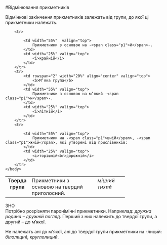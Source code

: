 #Вiдмiнювання прикметникiв


Вiдмiнковi закiнчення прикметникiв залежать вiд групи, до якої цi прикметники належать.


<table style="width: 75%;" align="center">
    <body>
        <tr>
            <td rowspan="2" width="20%" align="center" valign="top">
                <b>Тверда група</b>
            </td>  
            <td width="55%" valign="top">
                Прикметники з основою на твердий приголосний.
            </td>
            <td width="25%"  valign="top">
                <i>мiцний<br>тихий</i>
            </td>                     
        </tr>

        <tr>
 
            <td width="55%"  valign="top">
                Прикметники з основою на -<span class="p1">й</span>-.
            </td>
            <td width="25%" valign="top">
                <i>крайнiй</i>
            </td>                     
        </tr>
        <tr>
            <td rowspan="2" width="20%" align="center" valign="top">
                <b>М’яка група</b>
            </td>  
            <td width="55%" valign="top">
                Прикметники з основою на м’який -<span class="p1">н</span>-.
            </td>
            <td width="25%" valign="top">
                <i>лiтнiй</i>
            </td>                     
        </tr>
        <tr>
             
            <td width="55%" valign="top">
                Прикметники на -<span class="p1">шнiй</span>, -<span class="p1">жнiй</span>, якi утворенi вiд прислiвникiв:
            </td>
            <td width="25%" valign="top">
                <i>торiшнiй<br>дорожнiй</i>
            </td>                     
        </tr>
    </body>
</table>


<div class="add-zno">
<span class="add">ЗНО</span>
<div class="add-text">
Потрiбно розрiзняти паронiмiчнi прикметники. Наприклад: <i>дружна родина – дружнiй погляд</i>. Перший з них належить до твердої групи, а другий – до м’якої.
</div>

Не належать анi до м'якої, анi до твердої групи прикметники на <span class="p1">-лиций</span>: <i>бiлолиций, круглолиций</i>.